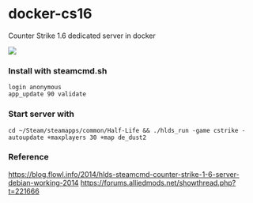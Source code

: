 docker-cs16
===========

Counter Strike 1.6 dedicated server in docker

[![](https://badge.imagelayers.io/thanadmaqecom/docker-cs16:latest.svg)](https://imagelayers.io/?images=thanadmaqecom/docker-cs16:latest 'Get your own badge on imagelayers.io')


### Install with steamcmd.sh
```
login anonymous
app_update 90 validate
```

### Start server with
```
cd ~/Steam/steamapps/common/Half-Life && ./hlds_run -game cstrike -autoupdate +maxplayers 30 +map de_dust2
```

### Reference
https://blog.flowl.info/2014/hlds-steamcmd-counter-strike-1-6-server-debian-working-2014
https://forums.alliedmods.net/showthread.php?t=221666
